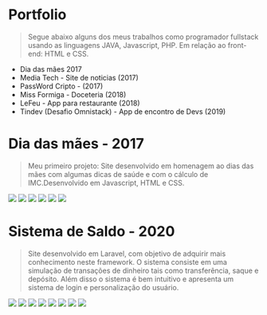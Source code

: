 # Portfolio
> Segue abaixo alguns dos meus trabalhos como programador fullstack usando as linguagens JAVA, Javascript, PHP. Em relação ao front-end: HTML e CSS.
* Dia das mães 2017
* Media Tech - Site de noticias (2017)
* PassWord Cripto - (2017)
* Miss Formiga - Doceteria (2018)
* LeFeu - App para restaurante (2018)
* Tindev (Desafio Omnistack) - App de encontro de Devs (2019)


# Dia das mães - 2017
> Meu primeiro projeto: Site desenvolvido em homenagem ao dias das mães com algumas dicas de saúde e com o cálculo de IMC.Desenvolvido em Javascript, HTML e CSS.

![](imagens/DiaMaes/M1.jpeg)
![](imagens/DiaMaes/M2.jpeg)
![](imagens/DiaMaes/M3.jpeg)
![](imagens/DiaMaes/M4.jpeg)
![](imagens/DiaMaes/M5.jpeg)
![](imagens/DiaMaes/M6.jpeg)

# Sistema de Saldo - 2020
> Site desenvolvido em Laravel, com objetivo de adquirir mais conhecimento neste framework. O sistema consiste em uma simulação de transações de dinheiro tais como transferência, saque e depósito. Além disso o sistema é bem intuitivo e apresenta um sistema de login e personalização do usuário.

![](imagens/SS/img1.jpeg)
![](imagens/SS/img2.jpeg)
![](imagens/SS/img3.jpeg)
![](imagens/SS/img4.jpeg)
![](imagens/SS/img5.jpeg)
![](imagens/SS/img6.jpeg)
![](imagens/SS/img7.jpeg)
![](imagens/SS/img8.jpeg)

